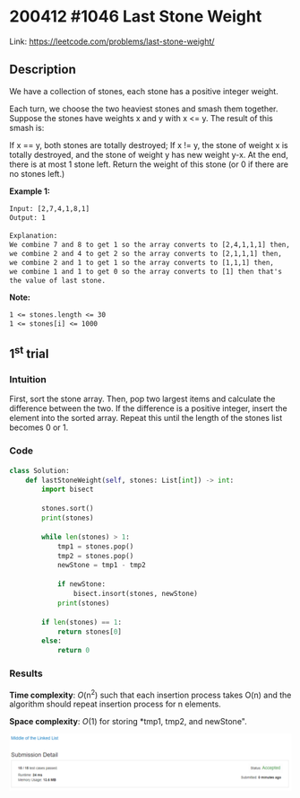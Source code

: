 # 200412 #1046 Last Stone Weight
Link: https://leetcode.com/problems/last-stone-weight/

## Description
We have a collection of stones, each stone has a positive integer weight.

Each turn, we choose the two heaviest stones and smash them together.  Suppose the stones have weights x and y with x <= y.  The result of this smash is:

If x == y, both stones are totally destroyed;
If x != y, the stone of weight x is totally destroyed, and the stone of weight y has new weight y-x.
At the end, there is at most 1 stone left.  Return the weight of this stone (or 0 if there are no stones left.)

**Example 1:**

    Input: [2,7,4,1,8,1]
    Output: 1
    
    Explanation: 
    We combine 7 and 8 to get 1 so the array converts to [2,4,1,1,1] then,
    we combine 2 and 4 to get 2 so the array converts to [2,1,1,1] then,
    we combine 2 and 1 to get 1 so the array converts to [1,1,1] then,
    we combine 1 and 1 to get 0 so the array converts to [1] then that's the value of last stone.
 

**Note:**

    1 <= stones.length <= 30
    1 <= stones[i] <= 1000


## 1<sup>st</sup> trial

### Intuition
First, sort the stone array. Then, pop two largest items and calculate the difference between the two. If the difference is a positive integer, insert the element into the sorted array. Repeat this until the length of the stones list becomes 0 or 1.

### Code
```python
class Solution:
    def lastStoneWeight(self, stones: List[int]) -> int:
        import bisect 
        
        stones.sort()
        print(stones)
        
        while len(stones) > 1:
            tmp1 = stones.pop()
            tmp2 = stones.pop()
            newStone = tmp1 - tmp2
            
            if newStone:
                bisect.insort(stones, newStone) 
            print(stones)
        
        if len(stones) == 1:
            return stones[0]
        else:
            return 0
```

### Results
**Time complexity**: *O*(n<sup>2</sup>) such that each insertion process takes O(n) and the algorithm should repeat insertion process for n elements.

**Space complexity**: *O*(1) for storing *tmp1, tmp2, and newStone".

![1st trial](https://github.com/minyookim/DailyCoding/blob/master/200408%20%23876%20Middle%20of%20the%20Linked%20List/1st%20trial.PNG)
